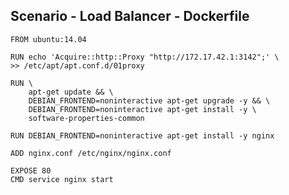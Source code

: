 ##  Scenario - Load Balancer - Dockerfile
    FROM ubuntu:14.04

    RUN echo 'Acquire::http::Proxy "http://172.17.42.1:3142";' \
    >> /etc/apt/apt.conf.d/01proxy

    RUN \
        apt-get update && \
        DEBIAN_FRONTEND=noninteractive apt-get upgrade -y && \
        DEBIAN_FRONTEND=noninteractive apt-get install -y \
        software-properties-common
<!-- .element: class="bash" -->

    RUN DEBIAN_FRONTEND=noninteractive apt-get install -y nginx

    ADD nginx.conf /etc/nginx/nginx.conf

    EXPOSE 80
    CMD service nginx start
<!-- .element: class="bash" -->
